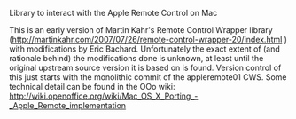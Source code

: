 Library to interact with the Apple Remote Control on Mac

This is an early version of Martin Kahr's Remote Control Wrapper
library
(http://martinkahr.com/2007/07/26/remote-control-wrapper-20/index.html
) with modifications by Eric Bachard. Unfortunately the exact extent
of (and rationale behind) the modifications done is unknown, at least
until the original upstream source version it is based on is
found. Version control of this just starts with the monolithic commit
of the appleremote01 CWS. Some technical detail can be found in the
OOo wiki:
http://wiki.openoffice.org/wiki/Mac_OS_X_Porting_-_Apple_Remote_implementation
